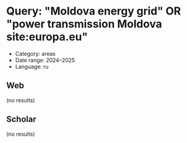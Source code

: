 # Query: "Moldova energy grid" OR "power transmission Moldova site:europa.eu"
- Category: areas
- Date range: 2024–2025
- Language: ru

## Web

(no results)

## Scholar

(no results)

